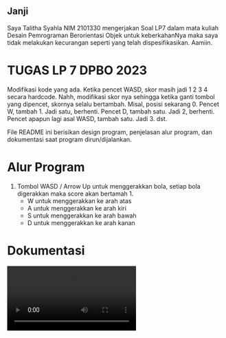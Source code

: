 ## Janji
Saya Talitha Syahla NIM 2101330 mengerjakan Soal LP7
dalam mata kuliah Desain Pemrograman Berorientasi Objek untuk keberkahanNya 
maka saya tidak melakukan kecurangan seperti yang telah dispesifikasikan. Aamiin.

# TUGAS LP 7 DPBO 2023
Modifikasi kode yang ada. Ketika pencet WASD, skor masih jadi 1 2 3 4 secara hardcode. Nahh, modifikasi skor nya sehingga ketika ganti tombol yang dipencet, skornya selalu bertambah. Misal, posisi sekarang 0. Pencet W, tambah 1. Jadi satu, berhenti. Pencet D, tambah satu. Jadi 2, berhenti. Pencet apapun lagi asal WASD, tambah satu. Jadi 3. dst.

File README ini berisikan design program, penjelasan alur program, dan dokumentasi saat program dirun/dijalankan.

# Alur Program
1. Tombol WASD / Arrow Up untuk menggerakkan bola, setiap bola digerakkan maka score akan bertamah 1.
    - W untuk menggerakkan ke arah atas
    - A untuk menggerakkan ke arah kiri
    - S untuk menggerakkan ke arah bawah
    - D untuk menggerakkan ke arah kanan

# Dokumentasi

![Java program](Dokumentasi.mp4)
